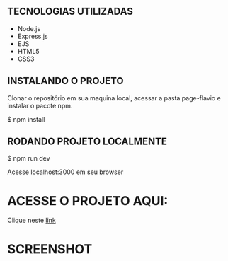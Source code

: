 ## TECNOLOGIAS UTILIZADAS

- Node.js
- Express.js
- EJS
- HTML5
- CSS3

## INSTALANDO O PROJETO

Clonar o repositório em sua maquina local, acessar a pasta page-flavio e instalar o pacote npm.

$ npm install

## RODANDO PROJETO LOCALMENTE

$ npm run dev

Acesse localhost:3000 em seu browser

# ACESSE O PROJETO AQUI:

Clique neste [link](https://flavio-sipoli.herokuapp.com/)

# SCREENSHOT



